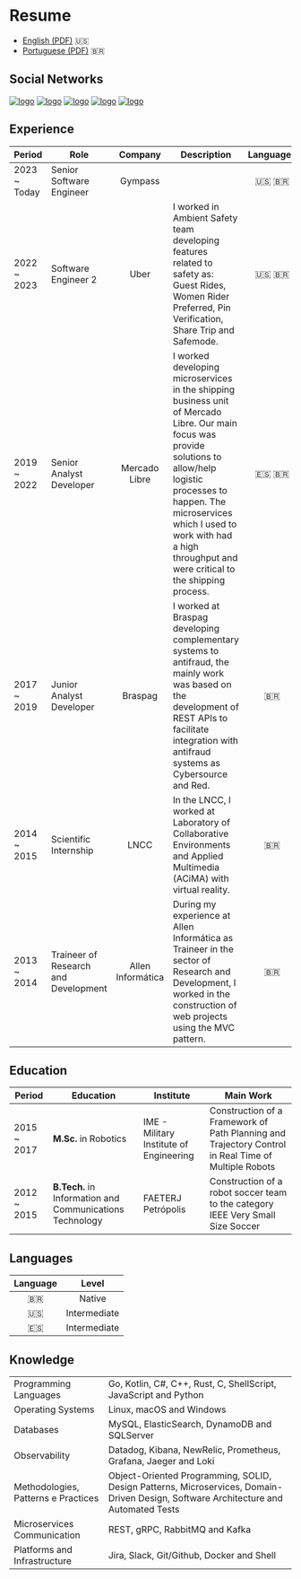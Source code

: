 # Resume

* [English (PDF)](https://github.com/johnfercher/software/blob/main/assets/docs/resumes/english.pdf) :us:
* [Portuguese (PDF)](https://github.com/johnfercher/software/blob/main/assets/docs/resumes/portuguese.pdf) :brazil:

## Social Networks

[![logo](https://img.shields.io/badge/GitHub-100000?style=for-the-badge&logo=github&logoColor=white)](https://github.com/johnfercher)
[![logo](https://img.shields.io/badge/LinkedIn-0077B5?style=for-the-badge&logo=linkedin&logoColor=white)](https://www.linkedin.com/in/johnathan-fercher/)
[![logo](https://img.shields.io/badge/Medium-12100E?style=for-the-badge&logo=medium&logoColor=white)](https://medium.com/@johnfercher)
[![logo](https://img.shields.io/badge/Stack_Overflow-FE7A16?style=for-the-badge&logo=stack-overflow&logoColor=white)](https://stackoverflow.com/users/7805948/johnathan-fercher)
[![logo](https://img.shields.io/badge/Reddit-FF4500?style=for-the-badge&logo=reddit&logoColor=white)](https://www.reddit.com/user/jfercher)

## Experience

| Period       | Role                                 |      Company      | Description                                                                                                                                                                                                                                                                     |   Languages   |
|--------------|--------------------------------------|:-----------------:|---------------------------------------------------------------------------------------------------------------------------------------------------------------------------------------------------------------------------------------------------------------------------------|:-------------:|
| 2023 ~ Today | Senior Software Engineer             |      Gympass      |                                                                                                                                                                                                                                                                                 | :us: :brazil: |
| 2022 ~ 2023  | Software Engineer 2                  |       Uber        | I worked in Ambient Safety team developing features related to safety as: Guest Rides, Women Rider Preferred, Pin Verification, Share Trip and Safemode.                                                                                                                        | :us: :brazil: |
| 2019 ~ 2022  | Senior Analyst Developer             |   Mercado Libre   | I worked developing microservices in the shipping business unit of Mercado Libre. Our main focus was provide solutions to allow/help logistic processes to happen. The microservices which I used to work with had a high throughput and were critical to the shipping process. | :es: :brazil: |
| 2017 ~ 2019  | Junior Analyst Developer             |      Braspag      | I worked at Braspag developing complementary systems to antifraud, the mainly work was based on the development of REST APIs to facilitate integration with antifraud systems as Cybersource and Red.                                                                           |   :brazil:    |
| 2014 ~ 2015  | Scientific Internship                |       LNCC        | In the LNCC, I worked at Laboratory of Collaborative Environments and Applied Multimedia (ACiMA) with virtual reality.                                                                                                                                                          |   :brazil:    |
| 2013 ~ 2014  | Traineer of Research and Development | Allen Informática | During my experience at Allen Informática as Traineer in the sector of Research and Development, I worked in the construction of web projects using the MVC pattern.                                                                                                            |   :brazil:    |

## Education

| Period     | Education                                                | Institute                                | Main Work                                                                                           |
|-------------|----------------------------------------------------------|------------------------------------------|-----------------------------------------------------------------------------------------------------|
| 2015 ~ 2017 | **M.Sc.** in Robotics                                    | IME - Military Institute of Engineering  | Construction of a Framework of Path Planning and Trajectory Control in Real Time of Multiple Robots |
| 2012 ~ 2015 | **B.Tech.** in Information and Communications Technology | FAETERJ Petrópolis                       | Construction of a robot soccer team to the category IEEE Very Small Size Soccer                     |

## Languages

| Language |    Level     |
|:--------:|:------------:|
| :brazil: |    Native    |
|   :us:   | Intermediate |
|   :es:   | Intermediate |

## Knowledge

|                                     |                                                                                                                                     |
|-------------------------------------|-------------------------------------------------------------------------------------------------------------------------------------|
| Programming Languages               | Go, Kotlin, C#, C++, Rust, C, ShellScript, JavaScript and Python                                                                    |
| Operating Systems                   | Linux, macOS and Windows                                                                                                            |
| Databases                           | MySQL, ElasticSearch, DynamoDB and SQLServer                                                                                        |
| Observability                       | Datadog, Kibana, NewRelic, Prometheus, Grafana, Jaeger and Loki                                                                     |
| Methodologies, Patterns e Practices | Object-Oriented Programming, SOLID, Design Patterns, Microservices, Domain-Driven Design, Software Architecture and Automated Tests |
| Microservices Communication         | REST, gRPC, RabbitMQ and Kafka                                                                                                      |
| Platforms and Infrastructure        | Jira, Slack, Git/Github, Docker and Shell                                                                                           |